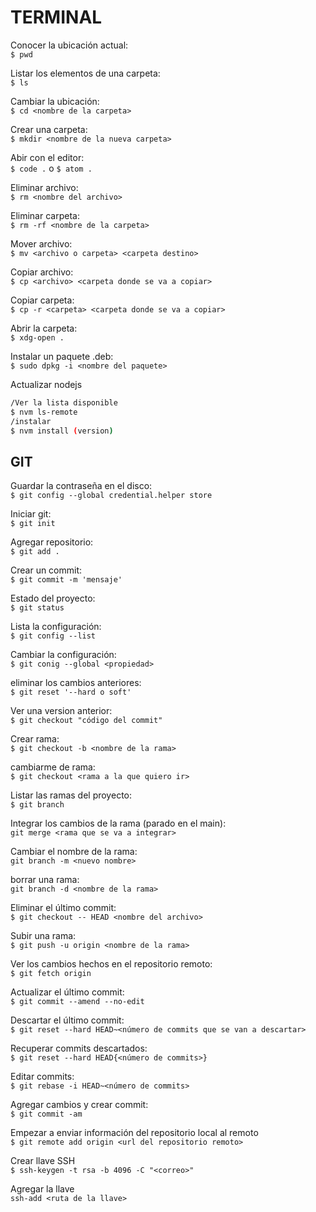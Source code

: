 # TERMINAL

Conocer la ubicación actual:  
 	`$ pwd`  

Listar los elementos de una carpeta:  
 	`$ ls`     

Cambiar la ubicación:   
	 `$ cd <nombre de la carpeta>`

Crear una carpeta:  
 	`$ mkdir <nombre de la nueva carpeta>` 	  

Abir con el editor:  
 	`$ code .` o `$ atom .` 	  

Eliminar archivo:  
 	`$ rm <nombre del archivo>`

Eliminar carpeta:  
 	`$ rm -rf <nombre de la carpeta>`	

Mover archivo:  
		 `$ mv <archivo o carpeta> <carpeta destino>`

Copiar archivo:  
		 `$ cp <archivo> <carpeta donde se va a copiar>`

Copiar carpeta:  
 	`$ cp -r <carpeta> <carpeta donde se va a copiar>`

Abrir la carpeta:  
 	`$ xdg-open .`

Instalar un paquete .deb:  
 	`$ sudo dpkg -i <nombre del paquete>`

Actualizar nodejs  

```bash
/Ver la lista disponible
$ nvm ls-remote
/instalar
$ nvm install (version)
```





## GIT

Guardar la contraseña en el disco:  
		`$ git config --global credential.helper store`

Iniciar git:  
		 `$ git init`

Agregar repositorio:  
 		`$ git add .`

Crear un commit:  
		 `$ git commit -m 'mensaje'`

Estado del proyecto:  
 		`$ git status`

Lista la configuración:  
		 `$ git config --list`

Cambiar la configuración:  
		 `$ git conig --global <propiedad>`

eliminar los cambios anteriores:  
		 `$ git reset '--hard o soft'`

Ver una version anterior:  
		 `$ git checkout "código del commit"`

Crear rama:  
 		`$ git checkout -b <nombre de la rama>`

cambiarme de rama:  
 		`$ git checkout <rama a la que quiero ir>`

Listar las ramas del proyecto:  
 		`$ git branch`

Integrar los cambios de la rama (parado en el main):  
		 `git merge <rama que se va a integrar>`

Cambiar el nombre de la rama:  
		 `git branch -m <nuevo nombre>`

borrar una rama:  
		`git branch -d <nombre de la rama>`

Eliminar el último commit:  
		`$ git checkout -- HEAD <nombre del archivo>`

Subir una rama:  
		`$ git push -u origin <nombre de la rama>`

Ver los cambios hechos en el repositorio remoto:  
		`$ git fetch origin`

Actualizar el último commit:  
		`$ git commit --amend --no-edit`

Descartar el último commit:  
		`$ git reset --hard HEAD~<número de commits que se van a descartar>`

Recuperar commits descartados:  
		`$ git reset --hard HEAD{<número de commits>}`

Editar commits:  
		`$ git rebase -i HEAD~<número de commits>`

Agregar cambios y crear commit:  
`$ git commit -am`  

Empezar a enviar información del repositorio local al remoto  
`$ git remote add origin <url del repositorio remoto>` 

Crear llave SSH   
`$ ssh-keygen -t rsa -b 4096 -C "<correo>"`

Agregar la llave   
`ssh-add <ruta de la llave>`







